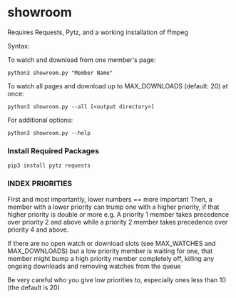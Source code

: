 # showroom
Requires Requests, Pytz, and a working installation of ffmpeg


Syntax:

To watch and download from one member's page:

    python3 showroom.py "Member Name"


To watch all pages and download up to MAX_DOWNLOADS (default: 20) at once:

    python3 showroom.py --all [<output directory>]


For additional options:

    python3 showroom.py --help 



### Install Required Packages

    pip3 install pytz requests
    


### INDEX PRIORITIES

First and most importantly, lower numbers == more important
Then, a member with a lower priority can trump one with a higher priority, if that higher priority is double or more
e.g. A priority 1 member takes precedence over priority 2 and above
while a priority 2 member takes precedence over priority 4 and above.

If there are no open watch or download slots (see MAX_WATCHES and MAX_DOWNLOADS)
but a low priority member is waiting for one, that member might bump a high priority member 
completely off, killing any ongoing downloads and removing watches from the queue

Be very careful who you give low priorities to, especially ones less than 10 (the default is 20)
